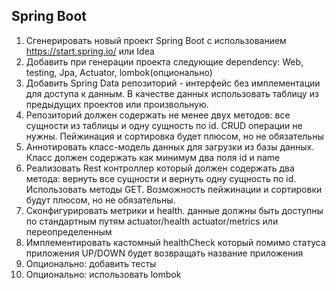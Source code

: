 ## Spring Boot

1. Сгенерировать новый проект Spring Boot с использованием https://start.spring.io/ или Idea
2. Добавить при генерации проекта следующие dependency: Web, testing, Jpa, Actuator, lombok(опционально)
3. Добавить Spring Data репозиторий - интерфейс без имплементации для доступа к данным. В качестве данных использовать таблицу из предыдущих проектов или произвольную.
4. Репозиторий должен содержать не менее двух методов: все сущности из таблицы и одну сущность по id. CRUD операции не нужны. Пейжинация и сортировка будет плюсом, но не обязательны
5. Аннотировать класс-модель данных для загрузки из базы данных. Класс должен содержать как минимум два поля id и name
6. Реализовать Rest контроллер который должен содержать два метода: вернуть все сущности и вернуть одну сущность по id. Использовать методы GET. Возможность пейжинации и сортировки будут плюсом, но не обязательны.
7. Сконфигурировать метрики и health. данные должны быть доступны по стандартным путям actuator/health actuator/metrics или переопределенным
8. Имплементировать кастомный healthCheck который помимо статуса приложения UP/DOWN будет возвращать название приложения
9. Опционально: добавить тесты
10. Опционально: использовать lombok